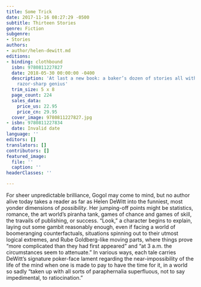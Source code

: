 ```yaml
---
title: Some Trick
date: 2017-11-16 08:27:29 -0500
subtitle: Thirteen Stories
genre: Fiction
subgenre:
- Stories
authors:
- author/helen-dewitt.md
editions:
- binding: clothbound
  isbn: 9780811227827
  date: 2018-05-30 00:00:00 -0400
  description: 'At last a new book: a baker’s dozen of stories all with Helen DeWitt’s
    razor-sharp genius'
  trim_size: 5 x 8
  page_count: 224
  sales_data:
    price_us: 22.95
    price_cn: 29.95
  cover_image: 9780811227827.jpg
- isbn: 9780811227834
  date: Invalid date
language: ''
editors: []
translators: []
contributors: []
featured_image:
  file: ''
  caption: ''
headerClasses: ''

---
```

For sheer unpredictable brilliance, Gogol may come to mind, but no author alive today takes a reader as far as Helen DeWitt into the funniest, most yonder dimensions of _possibility_. Her jumping-off points might be statistics, romance, the art world’s piranha tank, games of chance and games of skill, the travails of publishing, or success. “Look,” a character begins to explain, laying out some gambit reasonably enough, even if facing a world of boomeranging counterfactuals, situations spinning out to their utmost logical extremes, and Rube Goldberg-like moving parts, where things prove “more complicated than they had first appeared” and “at 3 a.m. the circumstances seem to attenuate.” In various ways, each tale carries DeWitt’s signature poker-face lament regarding the near-impossibility of the life of the mind when one is made to pay to have the time for it, in a world so sadly “taken up with all sorts of paraphernalia superfluous, not to say impedimental, to ratiocination.”